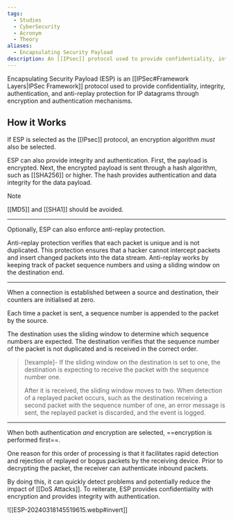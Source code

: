 ```yaml
---
tags:
  - Studies
  - CyberSecurity
  - Acronym
  - Theory
aliases:
  - Encapsulating Security Payload
description: An [[IPsec]] protocol used to provide confidentiality, integrity, authentication, and anti-replay protection for IP datagrams through encryption and authentication mechanisms.
---
```

Encapsulating Security Payload (ESP) is an [[IPSec#Framework Layers|IPSec Framework]] protocol used to provide confidentiality, integrity, authentication, and anti-replay protection for IP datagrams through encryption and authentication mechanisms.

## How it Works

If ESP is selected as the [[IPsec]] protocol, an encryption algorithm *must* also be selected.

ESP can also provide integrity and authentication. First, the payload is encrypted. Next, the encrypted payload is sent through a hash algorithm, such as [[SHA256]] or higher. The hash provides authentication and data integrity for the data payload. 

> [!note]
> [[MD5]] and [[SHA1]] should be avoided.

---

Optionally, ESP can also enforce anti-replay protection.

Anti-replay protection verifies that each packet is unique and is not duplicated. This protection ensures that a hacker cannot intercept packets and insert changed packets into the data stream. Anti-replay works by keeping track of packet sequence numbers and using a sliding window on the destination end.

---

When a connection is established between a source and destination, their counters are initialised at zero. 

Each time a packet is sent, a sequence number is appended to the packet by the source. 

The destination uses the sliding window to determine which sequence numbers are expected. The destination verifies that the sequence number of the packet is not duplicated and is received in the correct order.

> [!example]-
> If the sliding window on the destination is set to one, the destination is expecting to receive the packet with the sequence number one. 
> 
> After it is received, the sliding window moves to two. When detection of a replayed packet occurs, such as the destination receiving a second packet with the sequence number of one, an error message is sent, the replayed packet is discarded, and the event is logged.

---

When both authentication *and* encryption are selected, ==encryption is performed first==. 

One reason for this order of processing is that it facilitates rapid detection and rejection of replayed or bogus packets by the receiving device. Prior to decrypting the packet, the receiver can authenticate inbound packets. 

By doing this, it can quickly detect problems and potentially reduce the impact of [[DoS Attacks]]. To reiterate, ESP provides confidentiality with encryption and provides integrity with authentication.

![[ESP-20240318145519615.webp#invert]]

